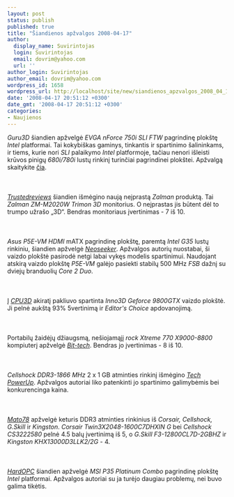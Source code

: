 ```yaml
---
layout: post
status: publish
published: true
title: "Šiandienos apžvalgos 2008-04-17"
author:
  display_name: Suvirintojas
  login: Suvirintojas
  email: dovrim@yahoo.com
  url: ''
author_login: Suvirintojas
author_email: dovrim@yahoo.com
wordpress_id: 1658
wordpress_url: http://localhost/site/new/siandienos_apzvalgos_2008_04_17/
date: '2008-04-17 20:51:12 +0300'
date_gmt: '2008-04-17 20:51:12 +0300'
categories:
- Naujienos
---
```

<p><i>Guru3D</i> šiandien apžvelgė <i>EVGA nForce 750i SLI FTW</i> pagrindinę plokštę <i>Intel</i> platformai. Tai kokybiškas gaminys, tinkantis ir spartinimo šalininkams, ir tiems, kurie nori <i>SLI</i> palaikymo <i>Intel</i> platformoje, tačiau nenori išleisti krūvos pinigų <i>680i/780i</i> lustų rinkinį turinčiai pagrindinei plokštei. Apžvalgą skaitykite <a class="ns" href="http://www.guru3d.com/article/mainboard/525/">čia</a>.<br />
<br><br />
<br><a class="ns" href="http://www.trustedreviews.com/displays/review/2008/04/17/Zalman-ZM-M2020W-Trimon-3D-Monitor/p1"><i>Trustedreviews</i></a> šiandien išmėgino naują neįprastą <i>Zalman</i> produktą. Tai <i>Zalman ZM-M2020W Trimon 3D</i> monitorius. O neįprastas jis būtent dėl to trumpo užrašo „3D“. Bendras monitoriaus įvertinimas - 7 iš 10.<br />
<br><br />
<br><i>Asus P5E-VM HDMI</i> mATX pagrindinę plokštę, paremtą <i>Intel G35</i> lustų rinkiniu, šiandien apžvelgė <a class="ns" href="http://www.neoseeker.com/Articles/Hardware/Reviews/asus_p5e_vm_hdmi/"><i>Neoseeker</i></a>. Apžvalgos autorių nuostabai, ši vaizdo plokštė pasirodė netgi labai vykęs modelis spartinimui. Naudojant atskirą vaizdo plokštę <i>P5E-VM</i> galėjo pasiekti stabilų 500 MHz <i>FSB</i> dažnį su dviejų branduolių <i>Core 2 Duo</i>.<br />
<br><br />
<br>Į <a class="ns" href="http://www.cpu3d.com/content/view/4545/53/"><i>CPU3D</i></a> akiratį pakliuvo spartinta <i>Inno3D Geforce 9800GTX</i> vaizdo plokštė. Ji pelnė aukštą 93% 5vertinimą ir <i>Editor's Choice</i> apdovanojimą.<br />
<br><br />
<br>Portabilų žaidėjų džiaugsmą, nešiojamąjį <i>rock Xtreme 770 X9000-8800</i> kompiuterį apžvelgė <a class="ns" href="http://www.bit-tech.net/hardware/2008/04/17/rock_xtreme_770_gaming_laptop/1"><i>Bit-tech</i></a>. Bendras jo įvertinimas - 8 iš 10.<br />
<br><br />
<br><i>Cellshock DDR3-1866 MHz</i> 2 x 1 GB atminties rinkinį išmėgino <a class="ns" href="http://www.techpowerup.com/reviews/Cellshock/PC3_15000U_CL8_2GB/"><i>Tech PowerUp</i></a>. Apžvalgos autoriai liko patenkinti jo spartinimo galimybėmis bei konkurencinga kaina.<br />
<br><br />
<br><a class="ns" href="http://mato78.com/artikkelit/22-artikkelit/3820-ddr3-roundup-english-version"><i>Mato78</i></a> apžvelgė keturis DDR3 atminties rinkinius iš <i>Corsair, Cellshock, G.Skill</i> ir <i>Kingston</i>. <i>Corsair Twin3X2048-1600C7DHXIN G</i> bei <i>Cellshock CS3222580</i> pelnė 4.5 balų įvertinimą iš 5, o <i>G.Skill F3-12800CL7D-2GBHZ</i> ir <i>Kingston KHX13000D3LLK2/2G</i> - 4.<br />
<br><br />
<br><a class="ns" href="http://enthusiast.hardocp.com/article.html?art=MTQ2OCwxLCxoZW50aHVzaWFzdA=="><i>HardOPC</i></a> šiandien apžvelgė <i>MSI P35 Platinum Combo</i> pagrindinę plokštę <i>Intel</i> platformai. Apžvalgos autoriai su ja turėjo daugiau problemų, nei buvo galima tikėtis.</p>
